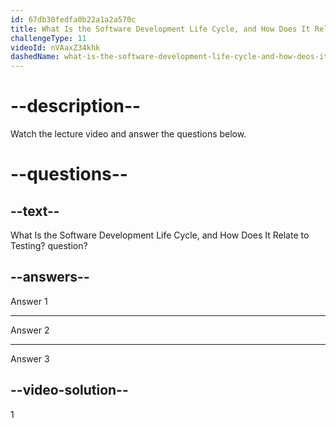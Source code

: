 ```yaml
---
id: 67db30fedfa0b22a1a2a570c
title: What Is the Software Development Life Cycle, and How Does It Relate to Testing?
challengeType: 11
videoId: nVAaxZ34khk
dashedName: what-is-the-software-development-life-cycle-and-how-deos-it-relate-to-testing
---
```


# --description--

Watch the lecture video and answer the questions below.

# --questions--

## --text--

What Is the Software Development Life Cycle, and How Does It Relate to Testing? question?

## --answers--

Answer 1

---

Answer 2

---

Answer 3

## --video-solution--

1
